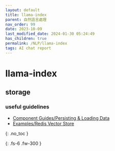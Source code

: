 ```yaml
---
layout: default
title: llama-index
parent: 自然語言處理
nav_order: 99
date: 2023-10-09
last_modified_date: 2024-01-30 05:24:49
has_children: true
permalink: /NLP/llama-index
tags: AI chat report
---
```


# llama-index

## storage

### useful guidelines

- [Component Guides/Persisting & Loading Data](https://docs.llamaindex.ai/en/stable/module_guides/storing/save_load/)
- [Examples/Redis Vector Store](https://docs.llamaindex.ai/en/stable/examples/vector_stores/RedisIndexDemo/)

{: .no_toc }

{: .fs-6 .fw-300 }


